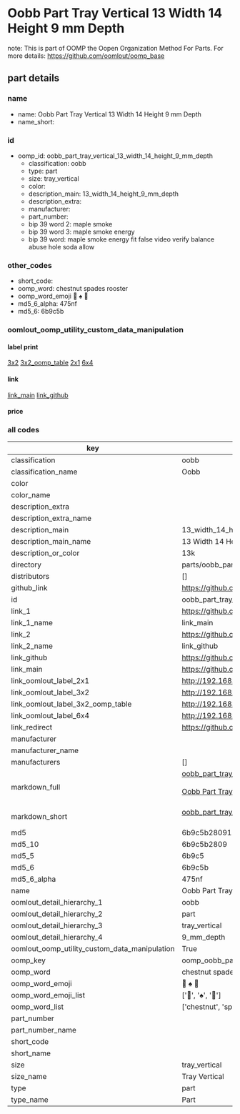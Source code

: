 # Oobb Part Tray Vertical 13 Width 14 Height 9 mm Depth  

note: This is part of OOMP the Oopen Organization Method For Parts. For more details: https://github.com/oomlout/oomp_base

##  part details
  







### name
* name: Oobb Part Tray Vertical 13 Width 14 Height 9 mm Depth
* name_short: 
### id
* oomp_id: oobb_part_tray_vertical_13_width_14_height_9_mm_depth
  * classification: oobb
  * type: part
  * size: tray_vertical
  * color: 
  * description_main: 13_width_14_height_9_mm_depth
  * description_extra: 
  * manufacturer: 
  * part_number: 
  * bip 39 word 2: maple smoke
  * bip 39 word 3: maple smoke energy
  * bip 39 word: maple smoke energy fit false video verify balance abuse hole soda allow

### other_codes
* short_code: 
* oomp_word: chestnut spades rooster
* oomp_word_emoji :chestnut: :spades: :rooster:
* md5_6_alpha: 475nf
* md5_6: 6b9c5b






### oomlout_oomp_utility_custom_data_manipulation
#### label print
[3x2](http://192.168.1.245:1112/?label=oomp%20475nf)
[3x2_oomp_table](http://192.168.1.108:1112/?label=oomp%20475nf)
[2x1](http://192.168.1.242:1112/?label=oomp%20475nf)
[6x4](http://192.168.1.55:1112/?label=oomp%20475nf)    

#### link

[link_main](https://github.com/oomlout/oomlout_oomp_version_1_messy/tree/main/parts/oobb_part_tray_vertical_13_width_14_height_9_mm_depth) [link_github](https://github.com/oomlout/oomlout_oomp_version_1_messy/tree/main/parts/oobb_part_tray_vertical_13_width_14_height_9_mm_depth)                             

#### price







### all codes 
| key | value |  
| --- | --- |  
| classification | oobb |  
| classification_name | Oobb |  
| color |  |  
| color_name |  |  
| description_extra |  |  
| description_extra_name |  |  
| description_main | 13_width_14_height_9_mm_depth |  
| description_main_name | 13 Width 14 Height 9 mm Depth |  
| description_or_color | 13k |  
| directory | parts/oobb_part_tray_vertical_13_width_14_height_9_mm_depth |  
| distributors | [] |  
| github_link | https://github.com/oomlout/oomlout_oomp_part_src/tree/main/parts/oobb_part_tray_vertical_13_width_14_height_9_mm_depth |  
| id | oobb_part_tray_vertical_13_width_14_height_9_mm_depth |  
| link_1 | https://github.com/oomlout/oomlout_oomp_version_1_messy/tree/main/parts/oobb_part_tray_vertical_13_width_14_height_9_mm_depth |  
| link_1_name | link_main |  
| link_2 | https://github.com/oomlout/oomlout_oomp_version_1_messy/tree/main/parts/oobb_part_tray_vertical_13_width_14_height_9_mm_depth |  
| link_2_name | link_github |  
| link_github | https://github.com/oomlout/oomlout_oomp_version_1_messy/tree/main/parts/oobb_part_tray_vertical_13_width_14_height_9_mm_depth |  
| link_main | https://github.com/oomlout/oomlout_oomp_version_1_messy/tree/main/parts/oobb_part_tray_vertical_13_width_14_height_9_mm_depth |  
| link_oomlout_label_2x1 | http://192.168.1.242:1112/?label=oomp%20475nf |  
| link_oomlout_label_3x2 | http://192.168.1.245:1112/?label=oomp%20475nf |  
| link_oomlout_label_3x2_oomp_table | http://192.168.1.108:1112/?label=oomp%20475nf |  
| link_oomlout_label_6x4 | http://192.168.1.55:1112/?label=oomp%20475nf |  
| link_redirect | https://github.com/oomlout/oomlout_oomp_version_1_messy/tree/main/parts/oobb_part_tray_vertical_13_width_14_height_9_mm_depth |  
| manufacturer |  |  
| manufacturer_name |  |  
| manufacturers | [] |  
| markdown_full | [oobb_part_tray_vertical_13_width_14_height_9_mm_depth](none)<br>[](none)<br>[Oobb Part Tray Vertical 13 Width 14 Height 9 Mm Depth](none)<br><br> |  
| markdown_short | [oobb_part_tray_vertical_13_width_14_height_9_mm_depth](none)<br><br> |  
| md5 | 6b9c5b280911be57cf29257c9433343c |  
| md5_10 | 6b9c5b2809 |  
| md5_5 | 6b9c5 |  
| md5_6 | 6b9c5b |  
| md5_6_alpha | 475nf |  
| name | Oobb Part Tray Vertical 13 Width 14 Height 9 mm Depth |  
| oomlout_detail_hierarchy_1 | oobb |  
| oomlout_detail_hierarchy_2 | part |  
| oomlout_detail_hierarchy_3 | tray_vertical |  
| oomlout_detail_hierarchy_4 | 9_mm_depth |  
| oomlout_oomp_utility_custom_data_manipulation | True |  
| oomp_key | oomp_oobb_part_tray_vertical_13_width_14_height_9_mm_depth |  
| oomp_word | chestnut spades rooster |  
| oomp_word_emoji | :chestnut: :spades: :rooster: |  
| oomp_word_emoji_list | [':chestnut:', ':spades:', ':rooster:'] |  
| oomp_word_list | ['chestnut', 'spades', 'rooster'] |  
| part_number |  |  
| part_number_name |  |  
| short_code |  |  
| short_name |  |  
| size | tray_vertical |  
| size_name | Tray Vertical |  
| type | part |  
| type_name | Part |  
